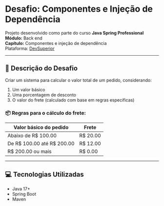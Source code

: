 # Desafio: Componentes e Injeção de Dependência

Projeto desenvolvido como parte do curso **Java Spring Professional**  
**Módulo:** Back end  
**Capítulo:** Componentes e injeção de dependência  
Plataforma: [DevSuperior](https://devsuperior.com.br)

---

## 🧾 Descrição do Desafio

Criar um sistema para calcular o valor total de um pedido, considerando:

1. Um valor básico
2. Uma porcentagem de desconto
3. O valor do frete (calculado com base em regras específicas)

### 📦 Regras para o cálculo do frete:

| Valor básico do pedido       | Frete      |
|-----------------------------|------------|
| Abaixo de R$ 100.00         | R$ 20.00   |
| De R$ 100.00 até R$ 200.00  | R$ 12.00   |
| R$ 200.00 ou mais           | R$ 0.00    |

---

## 💻 Tecnologias Utilizadas

- Java 17+
- Spring Boot
- Maven
